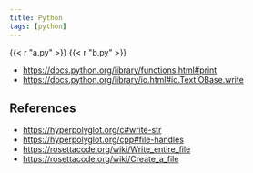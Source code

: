 ```yaml
---
title: Python
tags: [python]
---
```


{{< r "a.py" >}}
{{< r "b.py" >}}

- <https://docs.python.org/library/functions.html#print>
- <https://docs.python.org/library/io.html#io.TextIOBase.write>

## References

- <https://hyperpolyglot.org/c#write-str>
- <https://hyperpolyglot.org/cpp#file-handles>
- <https://rosettacode.org/wiki/Write_entire_file>
- <https://rosettacode.org/wiki/Create_a_file>
